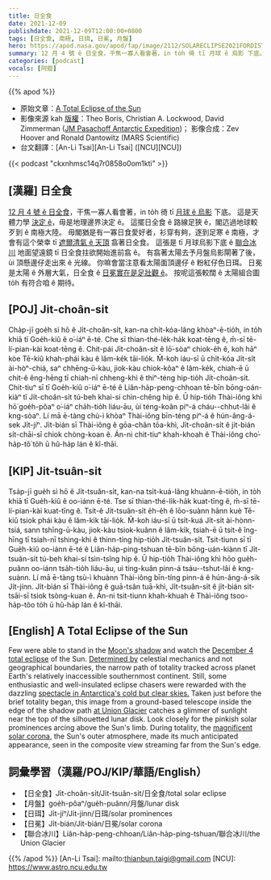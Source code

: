 ```yaml
---
title: 日全食
date: 2021-12-09
publishdate: 2021-12-09T12:00:00+0800
tags: [日全食, 南極, 日珥, 日冕, 月盤]
hero: https://apod.nasa.gov/apod/fap/image/2112/SOLARECLIPSE2021FORDISTROHighRes1024.jpg
summary: 12 月 4 號 ê 日全食，干焦一寡人看會著，in to̍h 徛 tī 月球 ê 烏影 下底。 這是天體力學 決定 ê，毋是地理邊界決定 ê。
categories: [podcast]
vocals: [阿錕]
---
```


{{% apod %}}

- 原始文章：[A Total Eclipse of the Sun](https://apod.nasa.gov/apod/ap211209.html)
- 影像來源 kah [版權][copyright]：Theo Boris, Christian A. Lockwood, David Zimmerman ([JM Pasachoff Antarctic Expedition](https://sites.williams.edu/eclipse/2021-december-04-total-eclipse/))；
影像合成：Zev Hoover and Ronald Dantowitz (MARS Scientific)
- 台文翻譯：[An-Li Tsai][An-Li Tsai] ([NCU][NCU])

{{< podcast "ckxnhmsc14q7r0858o0om1kti" >}}

## [漢羅] 日全食
[12 月 4 號 ê 日全食][December 4 total eclipse]，干焦一寡人看會著，in to̍h 徛 tī [月球 ê 烏影][Moon's shadow] 下底。
這是天體力學 [決定 ê][Determined by]，毋是地理邊界決定 ê。
這擺日全食 ê 路線足狹 ê，閣迒過地球較歹到 ê 南極大陸。
毋閣猶是有一寡日食愛好者，衫穿有夠，逐到足寒 ê 南極，才會有這个榮幸 tī [遮爾清氣 ê 天頂][spectacle in Antarctica's cold but clear skies.] 翕著日全食。
這張是 tī 月球烏影下底 ê [聯合冰川][at Union Glacier] 地面望遠鏡 tī 日全食拄欲開始進前翕 ê。
有翕著太陽去予月盤烏影閘著了後，ùi 頂懸邊仔走出來 ê 光線。
你嘛會當注意看太陽面頂邊仔 ê 粉紅仔色日珥。
日冕是太陽 ê 外層大氣，日全食 ê [日冕實在是足壯觀 ê][magnificent solar corona t]。
按呢這張較闊 ê 太陽組合圖 to̍h 有符合咱 ê 期待。



## [POJ] Ji̍t-choân-si̍t
Cha̍p-jī goe̍h sì hō ê Ji̍t-choân-si̍t, kan-na chi̍t-kóa-lâng khòaⁿ-ē-tio̍h, in to̍h khiā tī Goe̍h-kiû ê o͘-iáⁿ ē-té.
Che sī thian-thé-le̍k-ha̍k koat-tēng ê, m̄-sī tē-lí-pian-kài koat-tēng ê.
Chit-pái Ji̍t-choân-si̍t ê lō͘-sòaⁿ chiok-e̍h ê, koh hāⁿ kòe Tē-kiû khah-phái kàu ê lâm-ke̍k tāi-lio̍k.
M̄-koh iáu-sī ū chi̍t-kóa Ji̍t-si̍t ài-hòⁿ-chiá, saⁿ chhēng-ū-kàu, jiok-kàu chiok-kôaⁿ ê lâm-ke̍k, chiah-ē ū chit-ê êng-hēng tī chiah-nī chheng-khì ê thiⁿ-téng hip-tio̍h Ji̍t-choân-si̍t.
Chit-tiuⁿ sī tī Goe̍h-kiû o͘-iáⁿ ē-té ê Liân-ha̍p-peng-chhoan tē-bīn bōng-oán-kiàⁿ tī Ji̍t-choân-si̍t tú-beh khai-sí chìn-chêng hip ê.
Ū hip-tio̍h Thài-iông khì hō͘ goe̍h-pôaⁿ o͘-iáⁿ cha̍h-tio̍h liáu-āu, ùi téng-koân piⁿ-á cháu--chhut-lâi ê kng-sòaⁿ.
Lí mā ē-tàng chù-ì khòaⁿ Thài-iông bīn-téng piⁿ-á ê hún-âng-á-sek Ji̍t-jíⁿ.
Ji̍t-bián sī Thài-iông ê gōa-chân tōa-khì, Ji̍t-choân-si̍t ê ji̍t-bián si̍t-chāi-sī chiok chòng-koan ê.
Án-ni chit-tiuⁿ khah-khoah ê Thài-iông cho͘-ha̍p-tô͘ to̍h ū hû-ha̍p lán ê kî-thāi.

## [KIP] Ji̍t-tsuân-si̍t
Tsa̍p-jī gue̍h sì hō ê Ji̍t-tsuân-si̍t, kan-na tsi̍t-kuá-lâng khuànn-ē-tio̍h, in to̍h khiā tī Gue̍h-kiû ê oo-iánn ē-té.
Tse sī thian-thé-li̍k-ha̍k kuat-tīng ê, m̄-sī tē-lí-pian-kài kuat-tīng ê.
Tsit-ê Ji̍t-tsuân-si̍t e̍h-e̍h ê lōo-suànn hānn kuè Tē-kiû tsiok phái kàu ê lâm-ki̍k tāi-lio̍k.
M̄-koh iáu-sī ū tsi̍t-kuá Ji̍t-si̍t ài-hònn-tsiá, sann tshīng-ū-kàu, jiok-kàu tsiok-kuânn ê lâm-ki̍k, tsiah-ē ū tsit-ê îng-hīng tī tsiah-nī tshing-khì ê thinn-tíng hip-tio̍h Ji̍t-tsuân-si̍t.
Tsit-tiunn sī tī Gue̍h-kiû oo-iánn ē-té ê Liân-ha̍p-ping-tshuan tē-bīn bōng-uán-kiànn tī Ji̍t-tsuân-si̍t tú-beh khai-sí tsìn-tsîng hip ê.
Ū hip-tio̍h Thài-iông khì hōo gue̍h-puânn oo-iánn tsa̍h-tio̍h liáu-āu, uì tíng-kuân pinn-á tsáu--tshut-lâi ê kng-suànn.
Lí mā ē-tàng tsù-ì khuànn Thài-iông bīn-tíng pinn-á ê hún-âng-á-sik Ji̍t-jínn.
Ji̍t-bián sī Thài-iông ê guā-tsân tuā-khì, Ji̍t-tsuân-si̍t ê ji̍t-bián si̍t-tsāi-sī tsiok tsòng-kuan ê.
Án-ni tsit-tiunn khah-khuah ê Thài-iông tsoo-ha̍p-tôo to̍h ū hû-ha̍p lán ê kî-thāi.

## [English] A Total Eclipse of the Sun
Few were able to stand in the [Moon's shadow][Moon's shadow] and watch the [December 4 total eclipse][December 4 total eclipse] of the Sun.
[Determined by][Determined by] celestial mechanics and not geographical boundaries, the narrow path of totality tracked across planet Earth's relatively inaccessible southernmost continent.
Still, some enthusiastic and well-insulated eclipse chasers were rewarded with the dazzling [spectacle in Antarctica's cold but clear skies.][spectacle in Antarctica's cold but clear skies.] Taken just before the brief totality began, this image from a ground-based telescope inside the edge of the shadow path [at Union Glacier][at Union Glacier] catches a glimmer of sunlight near the top of the silhouetted lunar disk.
Look closely for the pinkish solar prominences arcing above the Sun's limb.
During totality, the [magnificent solar corona][magnificent solar corona e], the Sun's outer atmosphere, made its much anticipated appearance, seen in the composite view streaming far from the Sun's edge.


## 詞彙學習（漢羅/POJ/KIP/華語/English）
- 【日全食】Ji̍t-choân-si̍t/Ji̍t-tsuân-si̍t/日全食/total solar eclipse
- 【月盤】goe̍h-pôaⁿ/gue̍h-puânn/月盤/lunar disk
- 【日珥】Ji̍t-jíⁿ/Ji̍t-jínn/日珥/solar prominences
- 【日冕】Ji̍t-bián/Ji̍t-bián/日冕/solar corona
- 【聯合冰川】Liân-ha̍p-peng-chhoan/Liân-ha̍p-ping-tshuan/聯合冰川/the Union Glacier


{{% /apod %}}
[An-Li Tsai]: mailto:thianbun.taigi@gmail.com
[NCU]: https://www.astro.ncu.edu.tw

[copyright]: https://apod.nasa.gov/apod/fap/lib/about_apod.html#srapply

[Moon's shadow]:https://twitter.com/NASA_Astronauts/status/1467235471440977928/photo/1
[December 4 total eclipse]:https://www.youtube.com/watch?v=J04GFN2Pq1w
[Determined by]:https://www.nasa.gov/content/dec-4-2021-eclipse
[spectacle in Antarctica's cold but clear skies.]:https://www.youtube.com/watch?v=2eD-e-kXwiI
[at Union Glacier]:https://www.youtube.com/watch?v=K77Vm22oxi8
[magnificent solar corona e]:https://apod.nasa.gov/apod/ap210107.html
[magnificent solar corona t]:https://apod.tw/daily/20210107/
